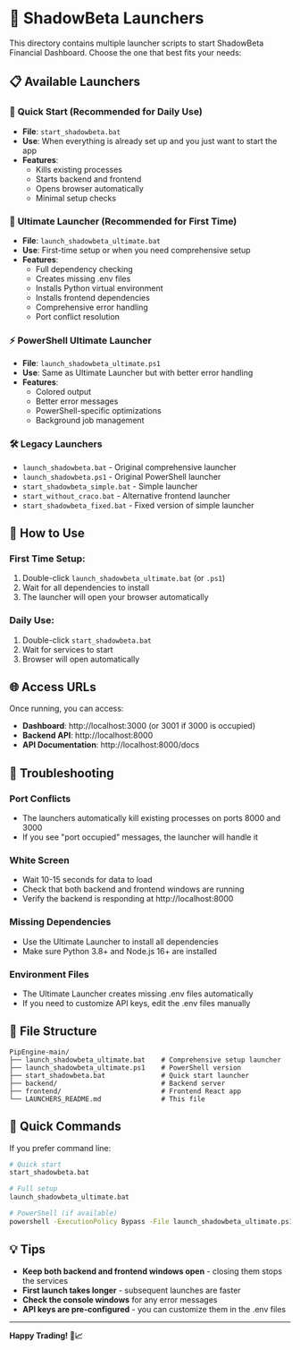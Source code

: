 # 🚀 ShadowBeta Launchers

This directory contains multiple launcher scripts to start ShadowBeta Financial Dashboard. Choose the one that best fits your needs:

## 📋 Available Launchers

### 🎯 **Quick Start (Recommended for Daily Use)**
- **File**: `start_shadowbeta.bat`
- **Use**: When everything is already set up and you just want to start the app
- **Features**:
  - Kills existing processes
  - Starts backend and frontend
  - Opens browser automatically
  - Minimal setup checks

### 🔧 **Ultimate Launcher (Recommended for First Time)**
- **File**: `launch_shadowbeta_ultimate.bat`
- **Use**: First-time setup or when you need comprehensive setup
- **Features**:
  - Full dependency checking
  - Creates missing .env files
  - Installs Python virtual environment
  - Installs frontend dependencies
  - Comprehensive error handling
  - Port conflict resolution

### ⚡ **PowerShell Ultimate Launcher**
- **File**: `launch_shadowbeta_ultimate.ps1`
- **Use**: Same as Ultimate Launcher but with better error handling
- **Features**:
  - Colored output
  - Better error messages
  - PowerShell-specific optimizations
  - Background job management

### 🛠️ **Legacy Launchers**
- `launch_shadowbeta.bat` - Original comprehensive launcher
- `launch_shadowbeta.ps1` - Original PowerShell launcher
- `start_shadowbeta_simple.bat` - Simple launcher
- `start_without_craco.bat` - Alternative frontend launcher
- `start_shadowbeta_fixed.bat` - Fixed version of simple launcher

## 🚀 How to Use

### **First Time Setup:**
1. Double-click `launch_shadowbeta_ultimate.bat` (or `.ps1`)
2. Wait for all dependencies to install
3. The launcher will open your browser automatically

### **Daily Use:**
1. Double-click `start_shadowbeta.bat`
2. Wait for services to start
3. Browser will open automatically

## 🌐 Access URLs

Once running, you can access:
- **Dashboard**: http://localhost:3000 (or 3001 if 3000 is occupied)
- **Backend API**: http://localhost:8000
- **API Documentation**: http://localhost:8000/docs

## 🔧 Troubleshooting

### **Port Conflicts**
- The launchers automatically kill existing processes on ports 8000 and 3000
- If you see "port occupied" messages, the launcher will handle it

### **White Screen**
- Wait 10-15 seconds for data to load
- Check that both backend and frontend windows are running
- Verify the backend is responding at http://localhost:8000

### **Missing Dependencies**
- Use the Ultimate Launcher to install all dependencies
- Make sure Python 3.8+ and Node.js 16+ are installed

### **Environment Files**
- The Ultimate Launcher creates missing .env files automatically
- If you need to customize API keys, edit the .env files manually

## 📁 File Structure

```
PipEngine-main/
├── launch_shadowbeta_ultimate.bat    # Comprehensive setup launcher
├── launch_shadowbeta_ultimate.ps1    # PowerShell version
├── start_shadowbeta.bat              # Quick start launcher
├── backend/                          # Backend server
├── frontend/                         # Frontend React app
└── LAUNCHERS_README.md               # This file
```

## 🎯 Quick Commands

If you prefer command line:

```bash
# Quick start
start_shadowbeta.bat

# Full setup
launch_shadowbeta_ultimate.bat

# PowerShell (if available)
powershell -ExecutionPolicy Bypass -File launch_shadowbeta_ultimate.ps1
```

## 💡 Tips

- **Keep both backend and frontend windows open** - closing them stops the services
- **First launch takes longer** - subsequent launches are faster
- **Check the console windows** for any error messages
- **API keys are pre-configured** - you can customize them in the .env files

---

**Happy Trading! 🚀📈**
